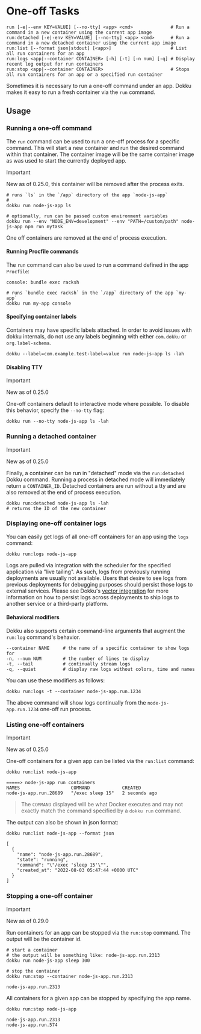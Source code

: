 # One-off Tasks

```
run [-e|--env KEY=VALUE] [--no-tty] <app> <cmd>              # Run a command in a new container using the current app image
run:detached [-e|-env KEY=VALUE] [--no-tty] <app> <cmd>      # Run a command in a new detached container using the current app image
run:list [--format json|stdout] [<app>]                      # List all run containers for an app
run:logs <app|--container CONTAINER> [-h] [-t] [-n num] [-q] # Display recent log output for run containers
run:stop <app|--container CONTAINER>                         # Stops all run containers for an app or a specified run container
```

Sometimes it is necessary to run a one-off command under an app. Dokku makes it easy to run a fresh container via the `run` command.

## Usage

### Running a one-off command

The `run` command can be used to run a one-off process for a specific command. This will start a new container and run the desired command within that container.  The container image will be the same container image as was used to start the currently deployed app.

> [!IMPORTANT]
> New as of 0.25.0, this container will be removed after the process exits.

```shell
# runs `ls` in the `/app` directory of the app `node-js-app`
#
dokku run node-js-app ls

# optionally, run can be passed custom environment variables
dokku run --env "NODE_ENV=development" --env "PATH=/custom/path" node-js-app npm run mytask
```

One off containers are removed at the end of process execution.

#### Running Procfile commands

The `run` command can also be used to run a command defined in the app `Procfile`:

```
console: bundle exec racksh
```

```shell
# runs `bundle exec racksh` in the `/app` directory of the app `my-app`
dokku run my-app console
```

#### Specifying container labels

Containers may have specific labels attached. In order to avoid issues with dokku internals, do not use any labels beginning with either `com.dokku` or `org.label-schema`.

```shell
dokku --label=com.example.test-label=value run node-js-app ls -lah
```

#### Disabling TTY

> [!IMPORTANT]
> New as of 0.25.0

One-off containers default to interactive mode where possible. To disable this behavior, specify the `--no-tty` flag:

```shell
dokku run --no-tty node-js-app ls -lah
```

### Running a detached container

> [!IMPORTANT]
> New as of 0.25.0

Finally, a container can be run in "detached" mode via the `run:detached` Dokku command. Running a process in detached mode will immediately return a `CONTAINER_ID`. Detached containers are run without a tty and are also removed at the end of process execution.

```shell
dokku run:detached node-js-app ls -lah
# returns the ID of the new container
```

### Displaying one-off container logs

You can easily get logs of all one-off containers for an app using the `logs` command:

```shell
dokku run:logs node-js-app
```

Logs are pulled via integration with the scheduler for the specified application via "live tailing". As such, logs from previously running deployments are usually not available. Users that desire to see logs from previous deployments for debugging purposes should persist those logs to external services. Please see Dokku's [vector integration](/docs/deployment/logs.md#vector-logging-shipping) for more information on how to persist logs across deployments to ship logs to another service or a third-party platform.

#### Behavioral modifiers

Dokku also supports certain command-line arguments that augment the `run:log` command's behavior.

```
--container NAME     # the name of a specific container to show logs for
-n, --num NUM        # the number of lines to display
-t, --tail           # continually stream logs
-q, --quiet          # display raw logs without colors, time and names
```

You can use these modifiers as follows:

```shell
dokku run:logs -t --container node-js-app.run.1234
```

The above command will show logs continually from the `node-js-app.run.1234` one-off run process.

### Listing one-off containers

> [!IMPORTANT]
> New as of 0.25.0

One-off containers for a given app can be listed via the `run:list` command:

```shell
dokku run:list node-js-app
```

```
=====> node-js-app run containers
NAMES                   COMMAND            CREATED
node-js-app.run.28689   "/exec sleep 15"   2 seconds ago
```

> The `COMMAND` displayed will be what Docker executes and may not exactly match the command specified by a `dokku run` command.

The output can also be shown in json format:

```shell
dokku run:list node-js-app --format json
```

```
[
  {
    "name": "node-js-app.run.28689",
    "state": "running",
    "command": "\"/exec 'sleep 15'\"",
    "created_at": "2022-08-03 05:47:44 +0000 UTC"
  }
]
```

### Stopping a one-off container

> [!IMPORTANT]
> New as of 0.29.0

Run containers for an app can be stopped via the `run:stop` command. The output will be the container id.

```shell
# start a container
# the output will be something like: node-js-app.run.2313
dokku run node-js-app sleep 300

# stop the container
dokku run:stop --container node-js-app.run.2313
```

```
node-js-app.run.2313
```

All containers for a given app can be stopped by specifying the app name.

```shell
dokku run:stop node-js-app
```

```
node-js-app.run.2313
node-js-app.run.574
```
